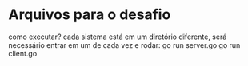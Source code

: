 # Arquivos para o desafio


como executar?
 cada sistema está em um diretório diferente, será necessário entrar em um de cada vez e rodar:
 go run server.go
 go run client.go

